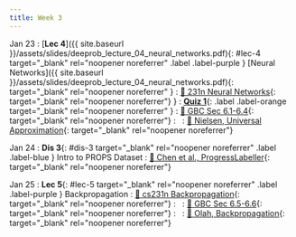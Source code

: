 ```yaml
---
title: Week 3
---
```


Jan 23
: [**Lec 4**]({{ site.baseurl }}/assets/slides/deeprob_lecture_04_neural_networks.pdf){: #lec-4 target="_blank" rel="noopener noreferrer" .label .label-purple } [Neural Networks]({{ site.baseurl }}/assets/slides/deeprob_lecture_04_neural_networks.pdf){: target="_blank" rel="noopener noreferrer" }
  : [📖 231n Neural Networks](https://cs231n.github.io/neural-networks-1/){: target="_blank" rel="noopener noreferrer"}
}
: [**Quiz 1**](https://www.gradescope.com/courses/704549/){: .label .label-orange target="_blank" rel="noopener noreferrer" }
  : [📖 GBC Sec 6.1-6.4](https://www.deeplearningbook.org/contents/mlp.html){: target="_blank" rel="noopener noreferrer"}
: &nbsp;
  : [📖 Nielsen, Universal Approximation](http://neuralnetworksanddeeplearning.com/chap4.html){: target="_blank" rel="noopener noreferrer"}



Jan 24
: **Dis 3**{: #dis-3 target="_blank" rel="noopener noreferrer" .label .label-blue } Intro to PROPS Dataset
  : [📖 Chen et al., ProgressLabeller](https://arxiv.org/abs/2203.00283){: target="_blank" rel="noopener noreferrer"}




Jan 25
: **Lec 5**{: #lec-5 target="_blank" rel="noopener noreferrer" .label .label-purple } Backpropagation
  : [📖 cs231n Backpropagation](https://cs231n.github.io/optimization-2/){: target="_blank" rel="noopener noreferrer"}
: &nbsp;
  : [📖 GBC Sec 6.5-6.6](https://www.deeplearningbook.org/contents/mlp.html#pf25){: target="_blank" rel="noopener noreferrer"}
: &nbsp;
  : [📖 Olah, Backpropagation](http://colah.github.io/posts/2015-08-Backprop/){: target="_blank" rel="noopener noreferrer"}



